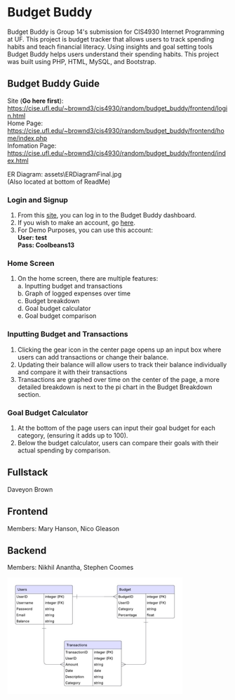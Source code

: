 # Budget Buddy

Budget Buddy is Group 14's submission for CIS4930 Internet Programming at UF. This project is budget tracker that allows users to track spending habits and teach financial literacy. Using insights and goal setting tools Budget Buddy helps users understand their spending habits. This project was built using PHP, HTML, MySQL, and Bootstrap.

## Budget Buddy Guide

Site (**Go here first**): https://cise.ufl.edu/~brownd3/cis4930/random/budget_buddy/frontend/login.html \
Home Page: https://cise.ufl.edu/~brownd3/cis4930/random/budget_buddy/frontend/home/index.php \
Infomation Page: https://cise.ufl.edu/~brownd3/cis4930/random/budget_buddy/frontend/index.html

ER Diagram: assets\ERDiagramFinal.jpg\
(Also located at bottom of ReadMe)

### Login and Signup

1. From this [site](https://cise.ufl.edu/~brownd3/cis4930/random/budget_buddy/frontend/login.html), you can log in to the Budget Buddy dashboard.
2. If you wish to make an account, go [here](https://cise.ufl.edu/~brownd3/cis4930/random/budget_buddy/frontend/signup.html).
3. For Demo Purposes, you can use this account:\
   **User: test**\
   **Pass: Coolbeans13**

### Home Screen

1. On the home screen, there are multiple features:\
   a. Inputting budget and transactions\
   b. Graph of logged expenses over time\
   c. Budget breakdown\
   d. Goal budget calculator\
   e. Goal budget comparison

### Inputting Budget and Transactions

1. Clicking the gear icon in the center page opens up an input box where users can add transactions or change their balance.
2. Updating their balance will allow users to track their balance individually and compare it with their transactions
3. Transactions are graphed over time on the center of the page, a more detailed breakdown is next to the pi chart in the Budget Breakdown section.

### Goal Budget Calculator

1. At the bottom of the page users can input their goal budget for each category, (ensuring it adds up to 100).
2. Below the budget calculator, users can compare their goals with their actual spending by comparison.

## Fullstack

Daveyon Brown

## Frontend

Members: Mary Hanson, Nico Gleason

## Backend

Members: Nikhil Anantha, Stephen Coomes

<img src="assets\ERDiagramFinal.jpg" width="400">

